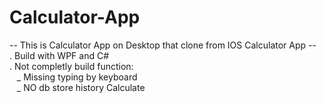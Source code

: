 # Calculator-App

-- This is Calculator App on Desktop that clone from IOS Calculator App --  
. Build with WPF and C#  
. Not completly build function:  
&nbsp;&nbsp;&nbsp;_ Missing typing by keyboard  
&nbsp;&nbsp;&nbsp;_ NO db store history Calculate  
